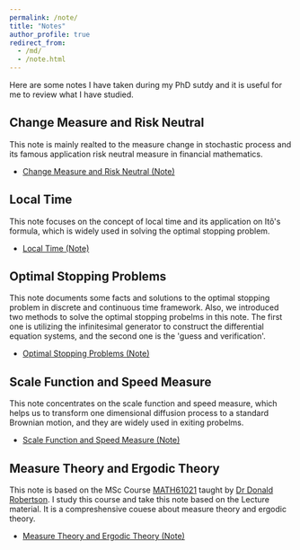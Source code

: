 ```yaml
---
permalink: /note/
title: "Notes"
author_profile: true
redirect_from: 
  - /md/
  - /note.html
---
```

Here are some notes I have taken during my PhD sutdy and it is useful for me to review what I have studied.

## Change Measure and Risk Neutral 
This note is mainly realted to the measure change in stochastic process and its famous application risk neutral measure in financial mathematics.
* [Change Measure and Risk Neutral (Note)](https://yuze0402.github.io/files/Change_Measure_and_Risk_Neutral_v2.pdf)


## Local Time
This note focuses on the concept of local time and its application on Itô's formula, which is widely used in solving the optimal stopping problem.
* [Local Time (Note)](https://yuze0402.github.io/files/Local_Time_Note.pdf)


## Optimal Stopping Problems
This note documents some facts and solutions to the optimal stopping problem in discrete and continuous time framework. Also, we introduced two methods to solve the optimal stopping probelms in this note. The first one is utilizing the infinitesimal generator to construct the differential equation systems, and the second one is the 'guess and verification'.
* [Optimal Stopping Problems (Note)](https://yuze0402.github.io/files/OSFB.pdf)


## Scale Function and Speed Measure
This note concentrates on the scale function and speed measure, which helps us to transform one dimensional diffusion process to a standard Brownian motion, and they are widely used in exiting probelms.
* [Scale Function and Speed Measure (Note)](https://yuze0402.github.io/files/Scale_Function_and_Speed_Measure.pdf)

## Measure Theory and Ergodic Theory
This note is based on the MSc Course [MATH61021](https://www.manchester.ac.uk/study/masters/courses/list/12519/msc-pure-mathematics/course-details/MATH61021#course-unit-details) taught by [Dr Donald Robertson](https://personalpages.manchester.ac.uk/staff/donald.robertson/default.htm). I study this course and take this note based on the Lecture material. It is a compreshensive couese about measure theory and ergodic theory.
* [Measure Theory and Ergodic Theory (Note)](https://yuze0402.github.io/files/MTET_Note.pdf)
